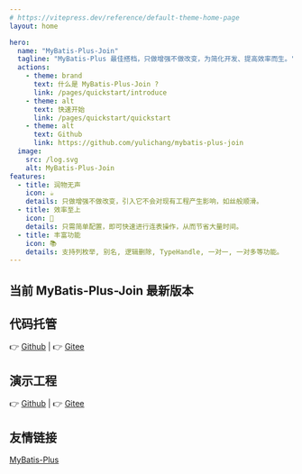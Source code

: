 ```yaml
---
# https://vitepress.dev/reference/default-theme-home-page
layout: home

hero:
  name: "MyBatis-Plus-Join"
  tagline: "MyBatis-Plus 最佳搭档，只做增强不做改变，为简化开发、提高效率而生。"
  actions:
    - theme: brand
      text: 什么是 MyBatis-Plus-Join ?
      link: /pages/quickstart/introduce
    - theme: alt
      text: 快速开始
      link: /pages/quickstart/quickstart
    - theme: alt
      text: Github
      link: https://github.com/yulichang/mybatis-plus-join
  image:
    src: /log.svg
    alt: MyBatis-Plus-Join
features:
  - title: 润物无声
    icon: ☕️
    details: 只做增强不做改变，引入它不会对现有工程产生影响，如丝般顺滑。
  - title: 效率至上
    icon: 🚀
    details: 只需简单配置，即可快速进行连表操作，从而节省大量时间。
  - title: 丰富功能
    icon: 📚
    details: 支持列枚举, 别名, 逻辑删除, TypeHandle, 一对一, 一对多等功能。
---
```


<style>
:root {
  --vp-home-hero-name-color: transparent;
  --vp-home-hero-name-background: -webkit-linear-gradient(120deg, #bd34fe 30%, #41d1ff);

  --vp-home-hero-image-background-image: linear-gradient(-45deg, #bd34fe 50%, #47caff 50%);
  --vp-home-hero-image-filter: blur(44px);
}

@media (min-width: 640px) {
  :root {
    --vp-home-hero-image-filter: blur(56px);
  }
}

@media (min-width: 960px) {
  :root {
    --vp-home-hero-image-filter: blur(68px);
  }
}
</style>


## 当前 MyBatis-Plus-Join 最新版本

<!--@include: ./component/version.md-->


## 代码托管

👉️ [Github](https://github.com/yulichang/mybatis-plus-join) | 👉️ [Gitee](https://gitee.com/best_handsome/mybatis-plus-join)

## 演示工程

👉️ [Github](https://github.com/yulichang/mybatis-plus-join-demo) | 👉️ [Gitee](https://gitee.com/best_handsome/mybatis-plus-join-demo)

## 友情链接

[MyBatis-Plus](https://baomidou.com/)
